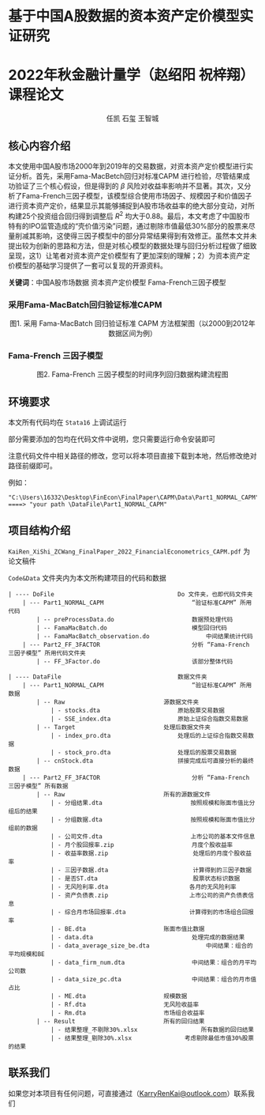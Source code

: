 # 基于中国A股数据的资本资产定价模型实证研究

# 2022年秋金融计量学（赵绍阳 祝梓翔）课程论文

<center>任凯 石玺 王智城</center>

## 核心内容介绍

​		本文使用中国A股市场2000年到2019年的交易数据，对资本资产定价模型进行实证分析。首先，采用Fama-MacBetch回归对标准CAPM 进行检验，尽管结果成功验证了三个核心假设，但是得到的 $\beta$ 风险对收益率影响并不显著。其次，又分析了Fama-French三因子模型，该模型综合使用市场因子、规模因子和价值因子进行资本资产定价，结果显示其能够捕捉到A股市场收益率的绝大部分变动，对所构建25个投资组合回归得到调整后 $R^2$ 均大于0.88。最后，本文考虑了中国股市特有的IPO监管造成的“壳价值污染”问题，通过剔除市值最低30%部分的股票来尽量削减其影响，这使得三因子模型中的部分异常结果得到有效修正。虽然本文并未提出较为创新的思路和方法，但是对核心模型的数据处理与回归分析过程做了细致呈现，这1）让笔者对资本资产定价模型有了更加深刻的理解；2）为资本资产定价模型的基础学习提供了一套可以复现的开源资料。

**关键词**：中国A股市场数据 资本资产定价模型 Fama-French三因子模型

### 采用Fama-MacBatch回归验证标准CAPM



<center>图1. 采用 Fama-MacBatch 回归验证标准 CAPM 方法框架图（以2000到2012年数据区间为例）</center>



### Fama-French 三因子模型



<center>图2. Fama-French 三因子模型的时间序列回归数据构建流程图</center>



## 环境要求

本文所有代码均在 `Stata16` 上调试运行

部分需要添加的包均在代码文件中说明，您只需要运行命令安装即可

注意代码文件中相关路径的修改，您可以将本项目直接下载到本地，然后修改绝对路径前缀即可。

例如：
```apl
"C:\Users\16332\Desktop\FinEcon\FinalPaper\CAPM\Data\Part1_NORMAL_CAPM" 
====> "your path \DataFile\Part1_NORMAL_CAPM"
```



## 项目结构介绍

`KaiRen_XiShi_ZCWang_FinalPaper_2022_FinancialEconometrics_CAPM.pdf` 为论文稿件

`Code&Data` 文件夹内为本文所构建项目的代码和数据

```apl
| ---- DoFile 									Do 文件夹，也即代码文件夹
	| --- Part1_NORMAL_CAPM 					 	“验证标准CAPM” 所用代码
		| -- preProcessData.do 					 	数据预处理代码
		| -- FamaMacBatch.do 					 	模型回归代码
		| -- FamaMacBatch_observation.do 		 		中间结果统计代码	
	| --- Part2_FF_3FACTOR     						分析 “Fama-French 三因子模型” 所用代码文件夹
		| -- FF_3Factor.do     						该部分整体代码
		
| ---- DataFile 								数据文件夹
	| --- Part1_NORMAL_CAPM  						“验证标准CAPM” 所用数据
		| -- Raw							源数据文件夹
			| - stocks.dta						原始股票交易数据
			| - SSE_index.dta					原始上证综合指数交易数据
		| -- Target							处理后数据文件夹
			| - index_pro.dta					处理后的上证综合指数交易数据
			| - stock_pro.dta					处理后的股票交易数据
		| -- cnStock.dta						拼接完成后可直接分析的最终数据
	| --- Part2_FF_3FACTOR 							分析 “Fama-French 三因子模型” 所有数据
		| -- Raw							所有的源数据文件
			| - 分组结果.dta					     按照规模和账面市值比分组后的结果
			| - 分组数据.dta					     按照规模和账面市值比分组前的数据
			| - 公司文件.dta					     上市公司的基本文件信息
			| - 月个股回报率.zip			   		    月度个股收益率
			| - 收益率数据.zip					     处理后的月度个股收益率
			| - 三因子数据.dta					     计算得到的三因子数据
			| - 是否ST.dta				  	       股票状态标识数据
			| - 无风险利率.dta					    各月的无风险利率
			| - 资产负债表.zip					    上市公司的资产负债表信息
			| - 综合月市场回报率.dta		  		  计算得到的市场组合回报率
			| - BE.dta						账面市值比数据
			| - data.dta					        处理完成的数据结果
			| - data_average_size_be.dta				中间结果：组合的平均规模和BE
			| - data_firm_num.dta					中间结果：组合的月平均公司数
			| - data_size_pc.dta					中间结果：组合的月市值占比
			| - ME.dta						规模数据
			| - Rf.dta						无风险收益率
			| - Rm.dta						市场组合收益率
		| -- Result							所有的回归结果
			| - 结果整理_不剔除30%.xlsx	   			  所有数据的回归结果
			| - 结果整理_剔除30%.xlsx				  考虑剔除最低市值30%股票的结果

```

## 联系我们

如果您对本项目有任何问题，可直接通过（KarryRenKai@outlook.com）联系我们
